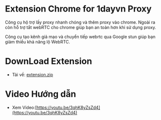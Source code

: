 # Extension Chrome for 1dayvn Proxy
Công cụ hộ trợ lấy proxy nhanh chóng và thêm proxy vào chrome. Ngoài ra còn hỗ trợ tắt webRTC cho chrome giúp bạn an toàn hơn khi sử dụng proxy.

Công cụ tạo kênh giả mạo và chuyển tiếp webrtc qua Google stun giúp bạn giảm thiểu khả năng lộ WebRTC.
# DownLoad Extension
- Tải về: [extension.zip](https://github.com/2movn/extension-1proxy/releases/download/1.0.0/extension.zip)
# Video Hướng dẫn
 - Xem Video:[https://youtu.be/3qhK8yZsZd4](https://youtu.be/3qhK8yZsZd4)
